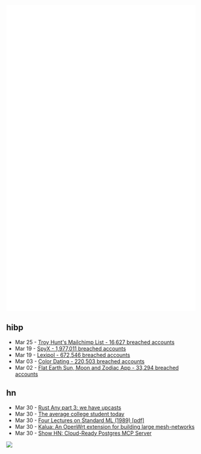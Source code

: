 ![Metrics](https://raw.githubusercontent.com/phixion/phixion/master/metrics.svg)

## hibp

<!--
for https://github.com/phixion/phixion/blob/main/.github/workflows/feeds.yml
-->
<!--START_SECTION:haveibeenpwnd-->
- Mar 25 - [Troy Hunt's Mailchimp List - 16,627 breached accounts](https://haveibeenpwned.com/PwnedWebsites#TroyHuntMailchimpList)
- Mar 19 - [SpyX - 1,977,011 breached accounts](https://haveibeenpwned.com/PwnedWebsites#SpyX)
- Mar 19 - [Lexipol - 672,546 breached accounts](https://haveibeenpwned.com/PwnedWebsites#Lexipol)
- Mar 03 - [Color Dating - 220,503 breached accounts](https://haveibeenpwned.com/PwnedWebsites#ColorDating)
- Mar 02 - [Flat Earth Sun, Moon and Zodiac App - 33,294 breached accounts](https://haveibeenpwned.com/PwnedWebsites#FlatEarthDave)
<!--END_SECTION:haveibeenpwnd-->

## hn

<!--
for https://github.com/phixion/phixion/blob/main/.github/workflows/feeds.yml
-->
<!--START_SECTION:hn-->
- Mar 30 - [Rust Any part 3: we have upcasts](https://lucumr.pocoo.org/2025/3/27/any-upcast/)
- Mar 30 - [The average college student today](https://hilariusbookbinder.substack.com/p/the-average-college-student-today)
- Mar 30 - [Four Lectures on Standard ML (1989) [pdf]](https://www.cs.tufts.edu/~nr/cs257/archive/mads-tofte/four-lectures.pdf)
- Mar 30 - [Kalua: An OpenWrt extension for building large mesh-networks](https://github.com/bittorf/kalua)
- Mar 30 - [Show HN: Cloud-Ready Postgres MCP Server](https://github.com/stuzero/pg-mcp)
<!--END_SECTION:hn-->

<!--
for https://yhype.me
-->
![](https://hit.yhype.me/github/profile?user_id=13013670)
